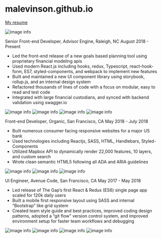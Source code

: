 # malevinson.github.io

[My resume](/resume-MattLevinson.pdf)

![image info](./profile_pic.jpeg)

Senior Front-end Developer, Advisor Engine, Raleigh, NC August 2018 - Present
- Led the front-end release of a new goals based planning tool using proprietary financial modeling
apis
- Used modern React.js including hooks, redux, Typescript, react-hook-form, ES7,
styled-components, and webpack to implement new features
- Built and maintained a new UI component library using storybook, rollup.js, and an internal design
system
- Refactored thousands of lines of code with a focus on modular, easy to read and test code
- Integrated with large financial custodians, and synced with backend validation using swagger.io

![image info](./images/AE_2018-present_1.png)
![image info](./images/AE_2018-present_2.png)
![image info](./images/AE_2018-present_3.png)
![image info](./images/AE_2018-present_4.png)

Front-end Developer, Organic, San Francisco, CA May 2018 - July 2018
- Built numerous consumer facing responsive websites for a major US bank
- Used technologies including Reactjs, SASS, HTML, Handlebars, Styled-Components
- Utilized Mapbox API to dynamically render 22,000 features, 10 layers, and custom search
- Wrote clean semantic HTML5 following all ADA and ARIA guidelines

![image info](./images/WellsFargo_2018_1.png)
![image info](./images/WellsFargo_2018_3.png)
![image info](./images/WF20184.png)

UI Engineer, Avenue Code, San Francisco, CA May 2017 - May 2018
- Led release of The Gap’s first React & Redux (ES6) single page app scaled for 120k daily users
- Built a mobile first responsive layout using SASS and internal “Bootstrap” like grid system
- Created team style guide and best practices, improved coding design patterns, adopted a “git
flow” version control system, and improved environment setup for faster team workflows and
debugging

![image info](./images/TheGap_2017-2018_1.png)
![image info](./images/TheGap_2017-2018_3.png)
![image info](./images/TheGap_2017-2018_4.png)
![image info](./images/TheGap_2017-2018_5.png)
